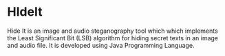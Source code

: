 # HIdeIt
Hide It is an image and audio steganography tool which which implements the Least Significant Bit (LSB) algorithm for hiding secret texts in an image and audio file.
It is developed using Java Programming Language.
